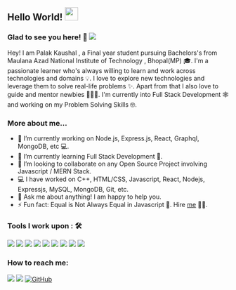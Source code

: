 ## Hello World! <img src="https://raw.githubusercontent.com/iampavangandhi/iampavangandhi/master/gifs/Hi.gif" width="30px"></h2>

### Glad to see you here! 🤩 ![](https://visitor-badge.glitch.me/badge?page_id=iampavangandhi.iampavangandhi)

Hey! I am Palak Kaushal , a Final year student pursuing Bachelors's from Maulana Azad National Institute of Technology , Bhopal(MP) 🎓. I'm a passionate learner who's always willing to learn and work across technologies and domains 💡. I love to explore new technologies and leverage them to solve real-life problems ✨. Apart from that I also love to guide and mentor newbies 👨🏻‍💻. I'm currently into Full Stack Development 🕸️ and working on my Problem Solving Skills 🤓.

### More about me...

- 🔭 I’m currently working on Node.js, Express.js, React, Graphql, MongoDB, etc 💻.
- 🌱 I’m currently learning Full Stack Development 🚀.
- 👯 I’m looking to collaborate on any Open Source Project involving Javascript / MERN Stack.
- 💻 I have worked on C++, HTML/CSS, Javascript, React, Nodejs, Expressjs, MySQL, MongoDB, Git, etc.
- 💬 Ask me about anything! I am happy to help you.
- ⚡ Fun fact: Equal is Not Always Equal in Javascript 🤣. Hire [me](mailto:kaushalpalak04@gmail.com) 👨‍💻.

### Tools I work upon : 🛠

<img src="https://img.shields.io/badge/c++%20-%2300599C.svg?&style=for-the-badge&logo=c%2B%2B&logoColor=white">   <img src="https://img.shields.io/badge/python%20-%2314354C.svg?&style=for-the-badge&logo=python&logoColor=white">   <img src="https://img.shields.io/badge/javascript%20-%23323330.svg?&style=for-the-badge&logo=javascript&logoColor=%23F7DF1E">   <img src="https://img.shields.io/badge/html5%20-%23E34F26.svg?&style=for-the-badge&logo=html5&logoColor=white">   <img src="https://img.shields.io/badge/css3%20-%231572B6.svg?&style=for-the-badge&logo=css3&logoColor=white">   <img src="https://img.shields.io/badge/react%20-%2320232a.svg?&style=for-the-badge&logo=react&logoColor=%2361DAFB">   <img src="https://img.shields.io/badge/bootstrap%20-%23563D7C.svg?&style=for-the-badge&logo=bootstrap&logoColor=white">   <img src="https://img.shields.io/badge/git%20-%23F05033.svg?&style=for-the-badge&logo=git&logoColor=white"/>   <img src="http://img.shields.io/badge/-VS%20Code-000000?style=for-the-badge&logo=Visual-studio-code&logoColor=blue">


### How to reach me:

<img src="https://img.shields.io/badge/gmail-%23D14836.svg?&style=for-the-badge&logo=gmail&logoColor=white" href="kaushalpalak04@gmail.com"> <a href="http://surl.li/jfurz"><img src="https://img.shields.io/badge/LinkedIn-%230077B5.svg?&style=for-the-badge&logo=linkedin&logoColor=white" ></a> <a href="https://github.com/04032004" target="_blank"><img src="https://img.shields.io/badge/-GitHub-181717?style=flat-square&logo=github" alt="GitHub"></a>
